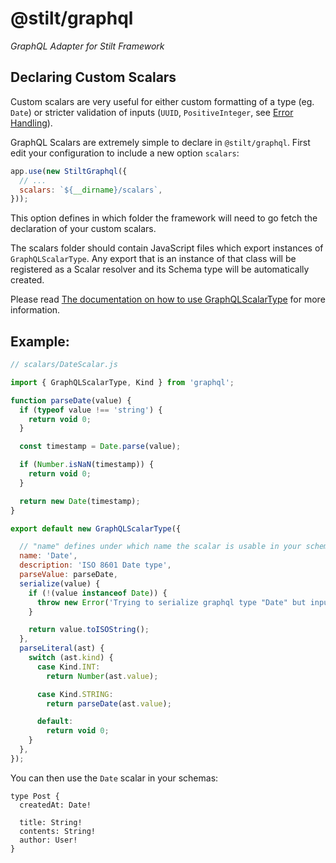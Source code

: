 # @stilt/graphql

*GraphQL Adapter for Stilt Framework*

## Declaring Custom Scalars

Custom scalars are very useful for either custom formatting of a type (eg. `Date`) or stricter validation of inputs (`UUID`, `PositiveInteger`, see [Error Handling](ERRORS.md)).

GraphQL Scalars are extremely simple to declare in `@stilt/graphql`. First edit your configuration to include a new option `scalars`:

```javascript
app.use(new StiltGraphql({
  // ...
  scalars: `${__dirname}/scalars`,
}));
```

This option defines in which folder the framework will need to go fetch the declaration of your custom scalars.

The scalars folder should contain JavaScript files which export instances of `GraphQLScalarType`. Any export that is an instance of that class will be registered as a Scalar resolver and its Schema type will be automatically created.

Please read [The documentation on how to use GraphQLScalarType](https://graphql.org/graphql-js/type/) for more information.

## Example:

```javascript
// scalars/DateScalar.js

import { GraphQLScalarType, Kind } from 'graphql';

function parseDate(value) {
  if (typeof value !== 'string') {
    return void 0;
  }

  const timestamp = Date.parse(value);

  if (Number.isNaN(timestamp)) {
    return void 0;
  }

  return new Date(timestamp);
}

export default new GraphQLScalarType({

  // "name" defines under which name the scalar is usable in your schemas.
  name: 'Date',
  description: 'ISO 8601 Date type',
  parseValue: parseDate,
  serialize(value) {
    if (!(value instanceof Date)) {
      throw new Error('Trying to serialize graphql type "Date" but input is not a JS Date instance');
    }

    return value.toISOString();
  },
  parseLiteral(ast) {
    switch (ast.kind) {
      case Kind.INT:
        return Number(ast.value);

      case Kind.STRING:
        return parseDate(ast.value);

      default:
        return void 0;
    }
  },
});
```

You can then use the `Date` scalar in your schemas:

```graphqls
type Post {
  createdAt: Date!

  title: String!
  contents: String!
  author: User!
}
```
